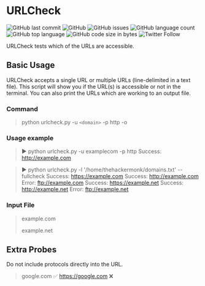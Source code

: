 # URLCheck

![GitHub last commit](https://img.shields.io/github/last-commit/thehackermonk/URLCheck?style=flat-square) ![GitHub](https://img.shields.io/github/license/thehackermonk/URLCheck?style=flat-square) ![GitHub issues](https://img.shields.io/github/issues/thehackermonk/URLCheck?style=flat-square) ![GitHub language count](https://img.shields.io/github/languages/count/thehackermonk/URLCheck?style=flat-square) ![GitHub top language](https://img.shields.io/github/languages/top/thehackermonk/URLCheck?logo=python&style=flat-square) ![GitHub code size in bytes](https://img.shields.io/github/languages/code-size/thehackermonk/URLCheck?style=flat-square) ![Twitter Follow](https://img.shields.io/twitter/follow/thehackermonk?style=flat-square)

URLCheck tests which of the URLs are accessible.

## Basic Usage
URLCheck accepts a single URL or multiple URLs (line-delimited in a text file). This script will show you if the URL(s) is accessible or not in the terminal. You can also print the URLs which are working to an output file.

### Command
> python urlcheck.py -u `<domain>` -p http -o

### Usage example
> ▶ python urlcheck.py -u examplecom -p http
>Success:  http://example.com

> ▶ python urlcheck.py -l '/home/thehackermonk/domains.txt' --fullcheck
> Success:  https://example.com
> Success:  http://example.com
> Error: ftp://example.com
> Success:  https://example.net
> Success:  http://example.net
> Error: ftp://example.net

### Input File
> example.com
>
> example.net

## Extra Probes
Do not include protocols directly into the URL.
> google.com ✅
> https://google.com ❌
